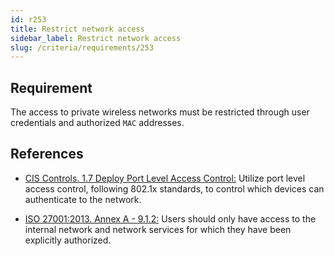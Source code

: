 ```yaml
---
id: r253
title: Restrict network access
sidebar_label: Restrict network access
slug: /criteria/requirements/253
---
```


## Requirement

The access to private wireless networks
must be restricted through user credentials
and authorized `MAC` addresses.

## References

- [CIS Controls. 1.7 Deploy Port Level Access Control:](https://www.cisecurity.org/controls/)
Utilize port level access control,
following 802.1x standards,
to control which devices
can authenticate to the network.

- [ISO 27001:2013. Annex A - 9.1.2:](https://www.iso.org/obp/ui/#iso:std:54534:en)
Users should only have access
to the internal network
and network services for which
they have been explicitly authorized.
